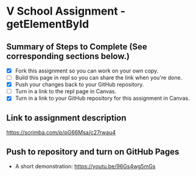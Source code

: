 # V School Assignment - getElementById

## Summary of Steps to Complete (See corresponding sections below.)
- [X] Fork this assignment so you can work on your own copy.
- [ ] Build this page in repl so you can share the link when you're done.
- [X] Push your changes back to your GitHub repository.
- [ ] Turn in a link to the repl page in Canvas.
- [x] Turn in a link to your GitHub repository for this assignment in Canvas.

## Link to assignment description
https://scrimba.com/p/pG66Msa/c27rwau4

## Push to repository and turn on GitHub Pages

* A short demonstration: https://youtu.be/96Gs4wg5mGs
